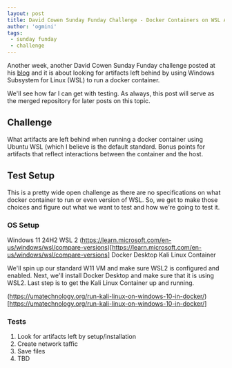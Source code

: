 ```yaml
---
layout: post
title: David Cowen Sunday Funday Challenge - Docker Containers on WSL Artifacts
author: 'ogmini'
tags:
 - sunday funday
 - challenge
---
```


Another week, another David Cowen Sunday Funday challenge posted at his [blog](https://www.hecfblog.com/2025/04/daily-blog-800-sunday-funday-4625.html) and it is about looking for artifacts left behind by using Windows Subsystem for Linux (WSL) to run a docker container. 

We'll see how far I can get with testing. As always, this post will serve as the merged repository for later posts on this topic. 

## Challenge

What artifacts are left behind when running a docker container using Ubuntu WSL (which I believe is the default standard. Bonus points for artifacts that reflect interactions between the container and the host.

## Test Setup

This is a pretty wide open challenge as there are no specifications on what docker container to run or even version of WSL. So, we get to make those choices and figure out what we want to test and how we're going to test it. 

### OS Setup
Windows 11 24H2 
WSL 2 (https://learn.microsoft.com/en-us/windows/wsl/compare-versions)[https://learn.microsoft.com/en-us/windows/wsl/compare-versions]
Docker Desktop
Kali Linux Container

We'll spin up our standard W11 VM and make sure WSL2 is configured and enabled. Next, we'll install Docker Desktop and make sure that it is using WSL2. Last step is to get the Kali Linux Container up and running. 

(https://umatechnology.org/run-kali-linux-on-windows-10-in-docker/)[https://umatechnology.org/run-kali-linux-on-windows-10-in-docker/]

### Tests

1. Look for artifacts left by setup/installation
2. Create network taffic
3. Save files
4. TBD
